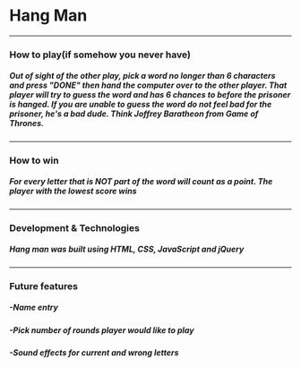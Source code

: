 # Hang Man

---

### How to play(if somehow you never have)

##### Out of sight of the other play, pick a word no longer than 6 characters and press "DONE" then hand the computer over to the other player. That player will try to guess the word and has 6 chances to before the prisoner is hanged. If you are unable to guess the word do not feel bad for the prisoner, he's a bad dude. Think Joffrey Baratheon from Game of Thrones.

---
### How to win
##### For every letter that is NOT part of the word will count as a point. The player with the lowest score wins

---
### Development & Technologies

##### Hang man was built using HTML, CSS, JavaScript and jQuery

---
### Future features

##### -Name entry
##### -Pick number of rounds player would like to play
##### -Sound effects for current and wrong letters
